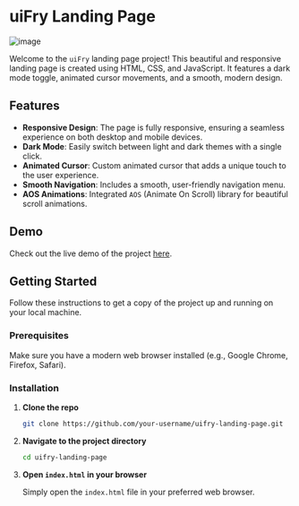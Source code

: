 # uiFry Landing Page

![image](https://github.com/mr0nerd/uiFry-batch-system/assets/148885897/d2d471d5-08b8-46d9-8bf6-a01647870b6c)


Welcome to the `uiFry` landing page project! This beautiful and responsive landing page is created using HTML, CSS, and JavaScript. It features a dark mode toggle, animated cursor movements, and a smooth, modern design.

## Features

- **Responsive Design**: The page is fully responsive, ensuring a seamless experience on both desktop and mobile devices.
- **Dark Mode**: Easily switch between light and dark themes with a single click.
- **Animated Cursor**: Custom animated cursor that adds a unique touch to the user experience.
- **Smooth Navigation**: Includes a smooth, user-friendly navigation menu.
- **AOS Animations**: Integrated `AOS` (Animate On Scroll) library for beautiful scroll animations.

## Demo

Check out the live demo of the project [here](#).

## Getting Started

Follow these instructions to get a copy of the project up and running on your local machine.

### Prerequisites

Make sure you have a modern web browser installed (e.g., Google Chrome, Firefox, Safari).

### Installation

1. **Clone the repo**

    ```bash
    git clone https://github.com/your-username/uifry-landing-page.git
    ```

2. **Navigate to the project directory**

    ```bash
    cd uifry-landing-page
    ```

3. **Open `index.html` in your browser**

    Simply open the `index.html` file in your preferred web browser.


